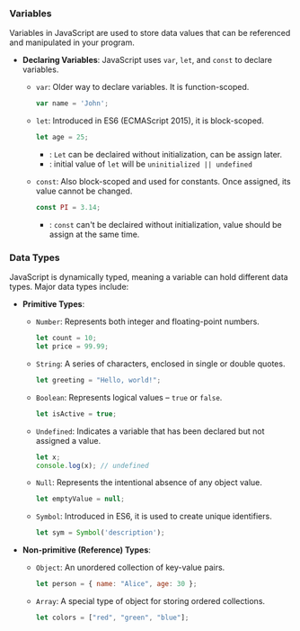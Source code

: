 ### Variables

Variables in JavaScript are used to store data values that can be referenced and manipulated in your program.

- **Declaring Variables**: JavaScript uses `var`, `let`, and `const` to declare variables.

  - `var`: Older way to declare variables. It is function-scoped.
    ```javascript
    var name = 'John';
    ```

  - `let`: Introduced in ES6 (ECMAScript 2015), it is block-scoped.
    ```javascript
    let age = 25;
    ```
    - : `Let` can be declaired without initialization, can be assign later.
    - : initial value of `let` will be `uninitialized || undefined`

  - `const`: Also block-scoped and used for constants. Once assigned, its value cannot be changed.
    ```javascript
    const PI = 3.14;
    ```
    - : `const` can't be declaired without initialization, value should be assign at the same time.


### Data Types

JavaScript is dynamically typed, meaning a variable can hold different data types. Major data types include:

- **Primitive Types**:
  
  - `Number`: Represents both integer and floating-point numbers.
    ```javascript
    let count = 10;
    let price = 99.99;
    ```

  - `String`: A series of characters, enclosed in single or double quotes.
    ```javascript
    let greeting = "Hello, world!";
    ```

  - `Boolean`: Represents logical values – `true` or `false`.
    ```javascript
    let isActive = true;
    ```

  - `Undefined`: Indicates a variable that has been declared but not assigned a value.
    ```javascript
    let x;
    console.log(x); // undefined
    ```

  - `Null`: Represents the intentional absence of any object value.
    ```javascript
    let emptyValue = null;
    ```

  - `Symbol`: Introduced in ES6, it is used to create unique identifiers.
    ```javascript
    let sym = Symbol('description');
    ```

- **Non-primitive (Reference) Types**:

  - `Object`: An unordered collection of key-value pairs.
    ```javascript
    let person = { name: "Alice", age: 30 };
    ```

  - `Array`: A special type of object for storing ordered collections.
    ```javascript
    let colors = ["red", "green", "blue"];
    ```
